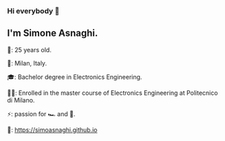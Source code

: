### Hi everybody 👋

## I'm Simone Asnaghi.

🎂: 25 years old.

🏡: Milan, Italy.

🎓: Bachelor degree in Electronics Engineering.

👨‍🎓: Enrolled in the master course of Electronics Engineering at Politecnico di Milano.

⚡️: passion for 🏎 and 🏀.

🔗: https://simoasnaghi.github.io
